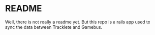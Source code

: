 # README
Well, there is not really a readme yet. But this repo is a rails app used to sync the data between Tracklete and Gamebus.
